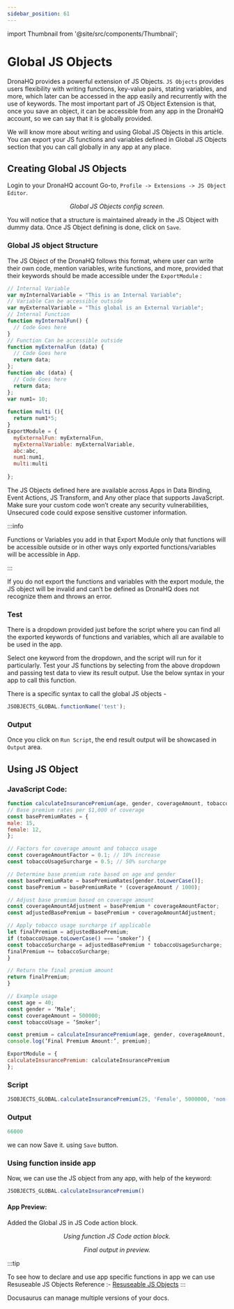 ```yaml
---
sidebar_position: 61
---
```


import Thumbnail from '@site/src/components/Thumbnail';

# Global JS Objects

DronaHQ provides a powerful extension of JS Objects. `JS Objects` provides users flexibility with writing functions, key-value pairs, stating variables, and more, which later can be accessed in the app easily and recurrently with the use of keywords. The most important part of JS Object Extension is that, once you save an object, it can be accessible from any app in the DronaHQ account, so we can say that it is globally provided.

We will know more about writing and using Global JS Objects in this article. You can export your JS functions and variables defined in Global JS Objects section that you can call globally in any app at any place.

## Creating Global JS Objects
Login to your DronaHQ account Go-to, `Profile -> Extensions -> JS Object Editor`.

<figure>
  <Thumbnail src="/img/advanced-concepts/global-js-objects/global-js-objects-config-screen.jpg" alt="Simple Database GUI" />
  <figcaption align='center'><i>Global JS Objects config screen.</i></figcaption>
</figure>

You will notice that a structure is maintained already in the JS Object with dummy data. Once JS Object defining is done, click on `Save`.

### Global JS object Structure
The JS Object of the DronaHQ follows this format, where user can write their own code, mention variables, write functions, and more, provided that their keywords should be made accessible under the `ExportModule` :

```javascript
// Internal Variable  
var myInternalVariable = "This is an Internal Variable";  
// Variable Can be accessible outside  
var myExternalVariable = "This global is an External Variable";  
// Internal Function  
function myInternalFun() {  
  // Code Goes here  
}  
// Function Can be accessible outside   
function myExternalFun (data) {  
  // Code Goes here  
  return data;  
};  
function abc (data) {  
  // Code Goes here  
  return data;  
};  
var num1= 10; 
  
function multi (){ 
  return num1*5; 
} 
ExportModule = {  
  myExternalFun: myExternalFun,  
  myExternalVariable: myExternalVariable, 
  abc:abc, 
  num1:num1, 
  multi:multi 
  
}; 
```
The JS Objects defined here are available across Apps in Data Binding, Event Actions, JS Transform, and Any other place that supports JavaScript. Make sure your custom code won’t create any security vulnerabilities, Unsecured code could expose sensitive customer information.

:::info

Functions or Variables you add in that Export Module only that functions will be accessible outside or in other ways only exported functions/variables will be accessible in App.

:::

If you do not export the functions and variables with the export module, the JS object will be invalid and can’t be defined as DronaHQ does not recognize them and throws an error.

### Test

There is a dropdown provided just before the script where you can find all the exported keywords of functions and variables, which all are available to be used in the app.

Select one keyword from the dropdown, and the script will run for it particularly.
Test your JS functions by selecting from the above dropdown and passing test data to view its result output. Use the below syntax in your app to call this function.

There is a specific syntax to call the global JS objects - 
```javascript
JSOBJECTS_GLOBAL.functionName('test');
```

### Output

Once you click on `Run Script`, the end result output will be showcased in `Output` area.

## Using JS Object
### JavaScript Code:

```javascript
function calculateInsurancePremium(age, gender, coverageAmount, tobaccoUsage) {
// Base premium rates per $1,000 of coverage
const basePremiumRates = {
male: 15,
female: 12,
};

// Factors for coverage amount and tobacco usage
const coverageAmountFactor = 0.1; // 10% increase
const tobaccoUsageSurcharge = 0.5; // 50% surcharge

// Determine base premium rate based on age and gender
const basePremiumRate = basePremiumRates[gender.toLowerCase()];
const basePremium = basePremiumRate * (coverageAmount / 1000);

// Adjust base premium based on coverage amount
const coverageAmountAdjustment = basePremium * coverageAmountFactor;
const adjustedBasePremium = basePremium + coverageAmountAdjustment;

// Apply tobacco usage surcharge if applicable
let finalPremium = adjustedBasePremium;
if (tobaccoUsage.toLowerCase() === ‘smoker’) {
const tobaccoSurcharge = adjustedBasePremium * tobaccoUsageSurcharge;
finalPremium += tobaccoSurcharge;
}

// Return the final premium amount
return finalPremium;
}

// Example usage
const age = 40;
const gender = ‘Male’;
const coverageAmount = 500000;
const tobaccoUsage = ‘Smoker’;

const premium = calculateInsurancePremium(age, gender, coverageAmount, tobaccoUsage);
console.log(‘Final Premium Amount:’, premium);

ExportModule = {
calculateInsurancePremium: calculateInsurancePremium
};
```

### Script

```javascript
JSOBJECTS_GLOBAL.calculateInsurancePremium(25, 'Female', 5000000, 'non-smoker');
```

### Output

```javascript
66000
```

we can now Save it. using `Save` button.

### Using function inside app

Now, we can use the JS object from any app, with help of the keyword:

```javascript
JSOBJECTS_GLOBAL.calculateInsurancePremium()
```

#### App Preview:

Added the Global JS in JS Code action block.

<figure>
  <Thumbnail src="/img/advanced-concepts/global-js-objects/global-js-objects-functions-usage.png" alt="Simple Database GUI" />
  <figcaption align='center'><i>Using function JS Code action block.</i></figcaption>
</figure>

<figure>
  <Thumbnail src="/img/advanced-concepts/global-js-objects/global-js-objects-final-output.png" alt="Simple Database GUI" />
  <figcaption align='center'><i>Final output in preview.</i></figcaption>
</figure>

:::tip

To see how to declare and use app specific functions in app we can use Resuseable JS Objects
Reference :- [Resuseable JS Objects](/docs/app-scripting-and-code/reusable-js-objects.md)
:::

Docusaurus can manage multiple versions of your docs.